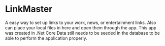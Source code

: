 # LinkMaster
A easy way to set up links to your work, news, or entertainment links.  Also can place your local files in here and open them through the app.  This app was created in .Net Core
Data still needs to be seeded in the database to be able to perform the application properly.
